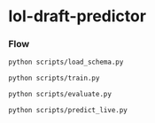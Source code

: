 # lol-draft-predictor
### Flow

```bash
python scripts/load_schema.py

python scripts/train.py

python scripts/evaluate.py

python scripts/predict_live.py
